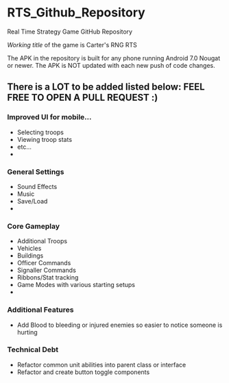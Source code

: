 # RTS_Github_Repository
 Real Time Strategy Game GitHub Repository
 
 *Working title* of the game is Carter's RNG RTS

The APK in the repository is built for any phone running Android 7.0 Nougat or newer.
The APK is NOT updated with each new push of code changes.


## There is a LOT to be added listed below: FEEL FREE TO OPEN A PULL REQUEST :)    


### Improved UI for mobile...      
 - Selecting troops    
 - Viewing troop stats    
 - etc...    
 -    

### General Settings    
 - Sound Effects    
 - Music    
 - Save/Load    
 -    

### Core Gameplay    
- Additional Troops    
- Vehicles    
- Buildings    
- Officer Commands    
- Signaller Commands    
- Ribbons/Stat tracking    
- Game Modes with various starting setups   
-    

### Additional Features
- Add Blood to bleeding or injured enemies so easier to notice someone is hurting


### Technical Debt
- Refactor common unit abilities into parent class or interface   
- Refactor and create button toggle components 
